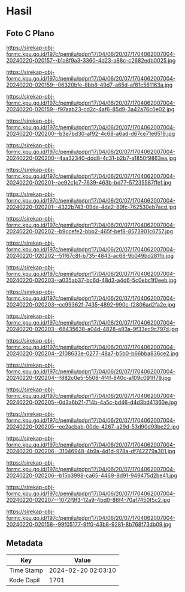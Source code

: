 # Hasil

## Foto C Plano

https://sirekap-obj-formc.kpu.go.id/197c/pemilu/pdpr/17/04/06/20/07/1704062007004-20240220-020157--b1a8f9a3-3360-4d23-a88c-c2682edb0025.jpg

https://sirekap-obj-formc.kpu.go.id/197c/pemilu/pdpr/17/04/06/20/07/1704062007004-20240220-020159--06320bfe-8bb8-49d7-a65d-af81c561163a.jpg

https://sirekap-obj-formc.kpu.go.id/197c/pemilu/pdpr/17/04/06/20/07/1704062007004-20240220-020159--f97aab23-cd2c-4af6-85d9-3a42a76c0e02.jpg

https://sirekap-obj-formc.kpu.go.id/197c/pemilu/pdpr/17/04/06/20/07/1704062007004-20240220-020200--b3e7bd30-af92-4c68-a6ad-d67ce71e6519.jpg

https://sirekap-obj-formc.kpu.go.id/197c/pemilu/pdpr/17/04/06/20/07/1704062007004-20240220-020200--4aa32340-ddd8-4c31-b2b7-a1850f9863ea.jpg

https://sirekap-obj-formc.kpu.go.id/197c/pemilu/pdpr/17/04/06/20/07/1704062007004-20240220-020201--ae92c1c7-7639-463b-bd77-57235587ffef.jpg

https://sirekap-obj-formc.kpu.go.id/197c/pemilu/pdpr/17/04/06/20/07/1704062007004-20240220-020201--4322b743-09de-4de2-89fc-762530eb7acd.jpg

https://sirekap-obj-formc.kpu.go.id/197c/pemilu/pdpr/17/04/06/20/07/1704062007004-20240220-020202--b9ccefe2-bbb2-465f-bef8-8573901c6757.jpg

https://sirekap-obj-formc.kpu.go.id/197c/pemilu/pdpr/17/04/06/20/07/1704062007004-20240220-020202--51f67c8f-b735-4843-ac68-9b049bd281fb.jpg

https://sirekap-obj-formc.kpu.go.id/197c/pemilu/pdpr/17/04/06/20/07/1704062007004-20240220-020203--a035ab37-bc6d-48d3-a4d6-5c0ebc1f0eeb.jpg

https://sirekap-obj-formc.kpu.go.id/197c/pemilu/pdpr/17/04/06/20/07/1704062007004-20240220-020203--cc99362f-7435-4892-990c-f2806ad2fa2e.jpg

https://sirekap-obj-formc.kpu.go.id/197c/pemilu/pdpr/17/04/06/20/07/1704062007004-20240220-020203--68435638-a04d-4828-a93a-9f33ec9c797d.jpg

https://sirekap-obj-formc.kpu.go.id/197c/pemilu/pdpr/17/04/06/20/07/1704062007004-20240220-020204--2108633e-0277-48a7-b5b0-b66bba836ce2.jpg

https://sirekap-obj-formc.kpu.go.id/197c/pemilu/pdpr/17/04/06/20/07/1704062007004-20240220-020204--f882c0e5-5508-4f4f-840c-a109c091ff79.jpg

https://sirekap-obj-formc.kpu.go.id/197c/pemilu/pdpr/17/04/06/20/07/1704062007004-20240220-020205--0d3a6b21-714b-4a5c-bd46-d4d3bd41360e.jpg

https://sirekap-obj-formc.kpu.go.id/197c/pemilu/pdpr/17/04/06/20/07/1704062007004-20240220-020205--ee2acbab-00de-4267-a29d-53d90d93be22.jpg

https://sirekap-obj-formc.kpu.go.id/197c/pemilu/pdpr/17/04/06/20/07/1704062007004-20240220-020206--31046948-4b9a-4d1d-978a-df742279a301.jpg

https://sirekap-obj-formc.kpu.go.id/197c/pemilu/pdpr/17/04/06/20/07/1704062007004-20240220-020206--b15b3998-ca65-4469-8d91-949475d2be41.jpg

https://sirekap-obj-formc.kpu.go.id/197c/pemilu/pdpr/17/04/06/20/07/1704062007004-20240220-020207--1072f9f3-12a9-4bd0-86f4-70af7450f5c2.jpg

https://sirekap-obj-formc.kpu.go.id/197c/pemilu/pdpr/17/04/06/20/07/1704062007004-20240220-020158--99f05177-9ff0-43b8-9281-8b768f73db09.jpg


## Metadata

| Key        | Value               |
| ---------- | ------------------- |
| Time Stamp | 2024-02-20 02:03:10 |
| Kode Dapil | 1701                |




